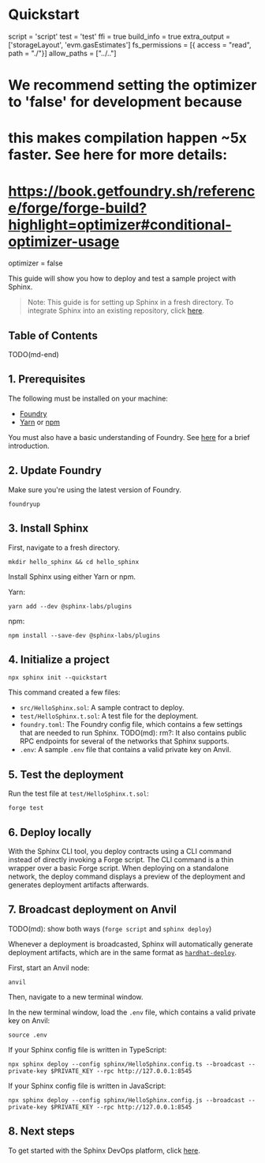 # Quickstart

script = 'script'
test = 'test'
ffi = true
build_info = true
extra_output = ['storageLayout', 'evm.gasEstimates']
fs_permissions = [{ access = "read", path = "./"}]
allow_paths = ["../.."]
# We recommend setting the optimizer to 'false' for development because
# this makes compilation happen ~5x faster. See here for more details:
# https://book.getfoundry.sh/reference/forge/forge-build?highlight=optimizer#conditional-optimizer-usage
optimizer = false

This guide will show you how to deploy and test a sample project with Sphinx.

> Note: This guide is for setting up Sphinx in a fresh directory. To integrate Sphinx into an existing repository, click [here](https://github.com/sphinx-labs/sphinx/blob/develop/docs/cli-foundry-existing-project.md).

## Table of Contents

TODO(md-end)

## 1. Prerequisites

The following must be installed on your machine:
- [Foundry](https://book.getfoundry.sh/getting-started/installation)
- [Yarn](https://classic.yarnpkg.com/lang/en/docs/install/) or [npm](https://docs.npmjs.com/downloading-and-installing-node-js-and-npm)

You must also have a basic understanding of Foundry. See [here](https://book.getfoundry.sh/getting-started/first-steps) for a brief introduction.

## 2. Update Foundry

Make sure you're using the latest version of Foundry.

```
foundryup
```

## 3. Install Sphinx

First, navigate to a fresh directory.

```
mkdir hello_sphinx && cd hello_sphinx
```

Install Sphinx using either Yarn or npm.

Yarn:
```
yarn add --dev @sphinx-labs/plugins
```

npm:
```
npm install --save-dev @sphinx-labs/plugins
```

## 4. Initialize a project

```
npx sphinx init --quickstart
```

This command created a few files:
- `src/HelloSphinx.sol`: A sample contract to deploy.
- `test/HelloSphinx.t.sol`: A test file for the deployment.
- `foundry.toml`: The Foundry config file, which contains a few settings that are needed to run Sphinx. TODO(md): rm?: It also contains public RPC endpoints for several of the networks that Sphinx supports.
- `.env`: A sample `.env` file that contains a valid private key on Anvil.

## 5. Test the deployment

Run the test file at `test/HelloSphinx.t.sol`:

```
forge test
```

## 6. Deploy locally

With the Sphinx CLI tool, you deploy contracts using a CLI command instead of directly invoking a Forge script.
The CLI command is a thin wrapper over a basic Forge script. When deploying on a standalone network, the deploy command  displays a preview of the deployment and generates deployment artifacts afterwards.

## 7. Broadcast deployment on Anvil

TODO(md): show both ways (`forge script` and `sphinx deploy`)

Whenever a deployment is broadcasted, Sphinx will automatically generate deployment artifacts, which
are in the same format as [`hardhat-deploy`](https://github.com/wighawag/hardhat-deploy).

First, start an Anvil node:
```
anvil
```

Then, navigate to a new terminal window.

In the new terminal window, load the `.env` file, which contains a valid private key on Anvil:

```
source .env
```

If your Sphinx config file is written in TypeScript:

```
npx sphinx deploy --config sphinx/HelloSphinx.config.ts --broadcast --private-key $PRIVATE_KEY --rpc http://127.0.0.1:8545
```

If your Sphinx config file is written in JavaScript:

```
npx sphinx deploy --config sphinx/HelloSphinx.config.js --broadcast --private-key $PRIVATE_KEY --rpc http://127.0.0.1:8545
```

## 8. Next steps

To get started with the Sphinx DevOps platform, click [here](https://github.com/sphinx-labs/sphinx/blob/develop/docs/ops-foundry-getting-started.md).
